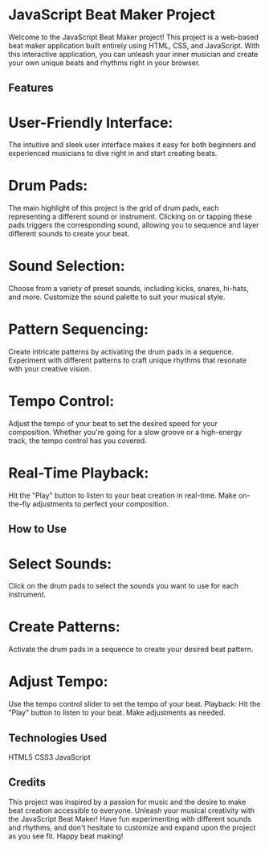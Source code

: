 # JavaScript Beat Maker Project

Welcome to the JavaScript Beat Maker project! This project is a web-based beat maker application built entirely using HTML, CSS, and JavaScript. With this interactive application, you can unleash your inner musician and create your own unique beats and rhythms right in your browser.

## Features

# User-Friendly Interface:

The intuitive and sleek user interface makes it easy for both beginners and experienced musicians to dive right in and start creating beats.

# Drum Pads:

The main highlight of this project is the grid of drum pads, each representing a different sound or instrument. Clicking on or tapping these pads triggers the corresponding sound, allowing you to sequence and layer different sounds to create your beat.

# Sound Selection:

Choose from a variety of preset sounds, including kicks, snares, hi-hats, and more. Customize the sound palette to suit your musical style.

# Pattern Sequencing:

Create intricate patterns by activating the drum pads in a sequence. Experiment with different patterns to craft unique rhythms that resonate with your creative vision.

# Tempo Control:

Adjust the tempo of your beat to set the desired speed for your composition. Whether you're going for a slow groove or a high-energy track, the tempo control has you covered.

# Real-Time Playback:

Hit the "Play" button to listen to your beat creation in real-time. Make on-the-fly adjustments to perfect your composition.

## How to Use

# Select Sounds:

Click on the drum pads to select the sounds you want to use for each instrument.

# Create Patterns:

Activate the drum pads in a sequence to create your desired beat pattern.

# Adjust Tempo:

Use the tempo control slider to set the tempo of your beat.
Playback: Hit the "Play" button to listen to your beat. Make adjustments as needed.

## Technologies Used

HTML5
CSS3
JavaScript

## Credits

This project was inspired by a passion for music and the desire to make beat creation accessible to everyone. Unleash your musical creativity with the JavaScript Beat Maker! Have fun experimenting with different sounds and rhythms, and don't hesitate to customize and expand upon the project as you see fit. Happy beat making!
